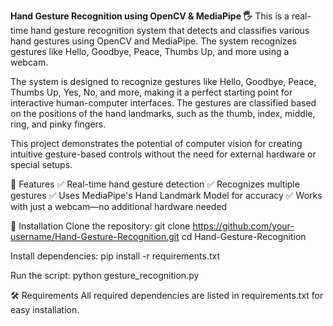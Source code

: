 **Hand Gesture Recognition using OpenCV & MediaPipe 🖐️**
This is a real-time hand gesture recognition system that detects and classifies various hand gestures using OpenCV and MediaPipe. The system recognizes gestures like Hello, Goodbye, Peace, Thumbs Up, and more using a webcam.

The system is designed to recognize gestures like Hello, Goodbye, Peace, Thumbs Up, Yes, No, and more, making it a perfect starting point for interactive human-computer interfaces. The gestures are classified based on the positions of the hand landmarks, such as the thumb, index, middle, ring, and pinky fingers.

This project demonstrates the potential of computer vision for creating intuitive gesture-based controls without the need for external hardware or special setups.


🚀 Features
✅ Real-time hand gesture detection
✅ Recognizes multiple gestures
✅ Uses MediaPipe's Hand Landmark Model for accuracy
✅ Works with just a webcam—no additional hardware needed


📌 Installation
Clone the repository:
git clone https://github.com/your-username/Hand-Gesture-Recognition.git
cd Hand-Gesture-Recognition

Install dependencies:
pip install -r requirements.txt

Run the script:
python gesture_recognition.py


🛠 Requirements
All required dependencies are listed in requirements.txt for easy installation.
